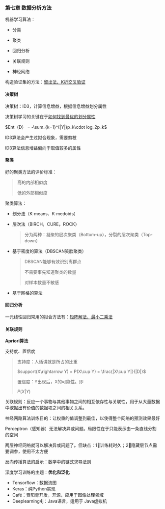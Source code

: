### 第七章 数据分析方法

机器学习算法：

* 分类

* 聚类

* 回归分析

* 关联规则

* 神经网络

构造验证集的方法：<u>留出法、K折交叉验证</u>

#### 决策树

决策树：ID3，计算信息增益，根据信息增益划分属性

决策树学习的关键在于<u>如何找到最优的划分属性</u>

$Ent（D） = -\sum_{k=1}^{|Y|}p_k\cdot log_2p_k$

ID3算法会产生过拟合现象，需要剪枝

ID3算法信息增益偏向于取值较多的属性

#### 聚类

好的聚类方法的评价标准：

> 高的内部相似度
> 
> 低的外部相似度

聚类算法：

* 划分法（K-means、K-medoids）

* 层次法（BIRCH，CURE，ROCK）
  
  > 分为两种：凝聚的层次聚类（Bottom-up），分裂的层次聚类（Top-down）

* 基于密度的算法（DBSCAN笑脸聚类）
  
  > DBSCAN能够有效识别离群点
  > 
  > 不需要事先知道聚类的数量
  > 
  > 对样本数量不敏感

* 基于网格的算法

#### 回归分析

一元线性回归常用的拟合方法有：<u>矩阵解法、最小二乘法</u>

#### 关联规则

<strong>Apriori算法</strong>

支持度、置信度

> 支持度：人话讲就是所占的比重
> 
> $support(X\rightarrow Y) = P(X\cup Y) = \frac{|X\cup Y|}{|D|}$
> 
> 置信度：Y出现后，X的可能性。即
> 
> $P(X|Y)$

关联规则：反应一个事物与其他事物之间的<underline>相互依存性与关联性</underline>，用于从大量数据中挖掘出有价值的数据项之间的相关关系。

神经网路算法训练目的：让权重的值调整到最佳，以使得整个网络的预测效果最好

Perceptron（感知器）无法解决异或问题。局限性在于只能表示由一条直线分割的空间

两层神经网络就可以解决异或问题了。但缺点：1⃣️训练耗时久；2⃣️隐藏层节点需要调参，使用不太方便

反向传播算法的启示：数学中的链式求导法则

深度学习训练的主题：<strong>优化和泛化</strong>

* Tensorflow：数据流图  
* Keras：纯Python实现  
* Café：贾阳青开发，开源，应用于图像处理领域  
* Deeplearning4j：Java语言，适用于 Java虚拟机

